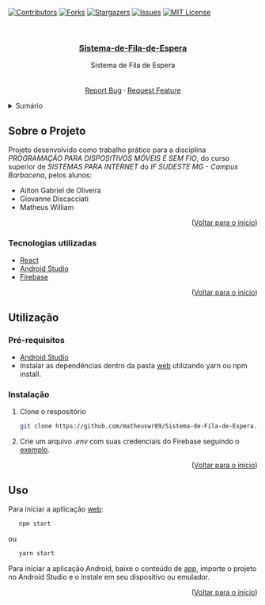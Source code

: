 <!-- Improved compatibility of Voltar para o início link: See: https://github.com/othneildrew/Best-README-Template/pull/73 -->
<a id="readme-top"></a>
<!--
*** Thanks for checking out the Best-README-Template. If you have a suggestion
*** that would make this better, please fork the repo and create a pull request
*** or simply open an issue with the tag "enhancement".
*** Don't forget to give the project a star!
*** Thanks again! Now go create something AMAZING! :D
-->



<!-- PROJECT SHIELDS -->
<!--
*** I'm using markdown "reference style" links for readability.
*** Reference links are enclosed in brackets [ ] instead of parentheses ( ).
*** See the bottom of this document for the declaration of the reference variables
*** for contributors-url, forks-url, etc. This is an optional, concise syntax you may use.
*** https://www.markdownguide.org/basic-syntax/#reference-style-links
-->
[![Contributors][contributors-shield]][contributors-url]
[![Forks][forks-shield]][forks-url]
[![Stargazers][stars-shield]][stars-url]
[![Issues][issues-shield]][issues-url]
[![MIT License][license-shield]][license-url]



<!-- PROJECT LOGO -->
<br />
<div align="center">
  <a href="https://github.com/matheuswr89/Sistema-de-Fila-de-Espera">
    <h3 align="center">Sistema-de-Fila-de-Espera
  </a>
</h3>

  <p align="center">
    Sistema de Fila de Espera
    <br />
    <br />
    <br />
    <a href="https://github.com/matheuswr89/Sistema-de-Fila-de-Espera/issues">Report Bug</a>
    ·
    <a href="https://github.com/matheuswr89/Sistema-de-Fila-de-Espera/issues">Request Feature</a>
  </p>
</div>



<!-- TABLE OF CONTENTS -->
<details>
  <summary>Sumário</summary>
  <ol>
    <li>
      <a href="#sobre-o-projeto">Sobre o Projeto</a>
      <ul>
        <li><a href="#tecnologias-utilizadas">Tecnologias utilizadas</a></li>
      </ul>
    </li>
    <li>
      <a href="#utilização">Utilização</a>
      <ul>
        <li><a href="#pré-requisitos">Pré-requisitos</a></li>
        <li><a href="#instalação">Instalação</a></li>
      </ul>
    </li>
    <li><a href="#uso">Uso</a></li>
    <!-- <li><a href="#contact">Contato</a></li> -->
  </ol>
</details>



<!-- ABOUT THE PROJECT -->
## Sobre o Projeto

Projeto desenvolvido como trabalho prático para a disciplina _PROGRAMAÇÃO PARA DISPOSITIVOS MÓVEIS E SEM FIO_, do curso superior de _SISTEMAS PARA INTERNET_ do _IF SUDESTE MG - Campus Barbacena_, pelos alunos:

- Ailton Gabriel de Oliveira
- Giovanne Discacciati
- Matheus William

<p align="right">(<a href="#readme-top">Voltar para o início</a>)</p>



### Tecnologias utilizadas

* [React](https://pt-br.reactjs.org/)
* [Android Studio](https://developer.android.com/studio)
* [Firebase](https://firebase.google.com/?hl=pt)

<p align="right">(<a href="#readme-top">Voltar para o início</a>)</p>



<!-- GETTING STARTED -->
## Utilização

### Pré-requisitos

* [Android Studio](https://developer.android.com/studio)
* Instalar as dependências dentro da pasta [web](https://github.com/matheuswr89/Sistema-de-Fila-de-Espera/tree/master/web) utilizando yarn ou npm install.

### Instalação

1. Clone o respositório
   ```sh
   git clone https://github.com/matheuswr89/Sistema-de-Fila-de-Espera.git
   ```
2. Crie um arquivo _.env_ com suas credenciais do Firebase seguindo o [exemplo](https://github.com/matheuswr89/Sistema-de-Fila-de-Espera/blob/master/web/.env.example).

<p align="right">(<a href="#readme-top">Voltar para o início</a>)</p>



<!-- USAGE -->
## Uso

Para iniciar a apllicação [web](https://github.com/matheuswr89/Sistema-de-Fila-de-Espera/tree/master/web):
```sh
   npm start
```
ou
```sh
   yarn start
```

Para iniciar a aplicação Android, baixe o conteúdo de [app](https://github.com/matheuswr89/Sistema-de-Fila-de-Espera/tree/master/app/SeminarioFila), importe o projeto no Android Studio e o instale em seu dispositivo ou emulador.

<p align="right">(<a href="#readme-top">Voltar para o início</a>)</p>




<!-- CONTACT 
## Contato-->
<!--
Your Name - [@twitter_handle](https://twitter.com/twitter_handle) - email@email_client.com

Project Link: [https://github.com/matheuswr89/Sistema-de-Fila-de-Espera](https://github.com/matheuswr89/Sistema-de-Fila-de-Espera)

<p align="right">(<a href="#readme-top">Voltar para o início</a>)</p>-->



<!-- ACKNOWLEDGMENTS
## Acknowledgments

* []()
* []()
* []()
<p align="right">(<a href="#readme-top">Voltar para o início</a>)</p>
-->



<!-- MARKDOWN LINKS & IMAGES -->
<!-- https://www.markdownguide.org/basic-syntax/#reference-style-links -->
[contributors-shield]: https://img.shields.io/github/contributors/matheuswr89/Sistema-de-Fila-de-Espera.svg?style=for-the-badge
[contributors-url]: https://github.com/matheuswr89/Sistema-de-Fila-de-Espera/graphs/contributors
[forks-shield]: https://img.shields.io/github/forks/matheuswr89/Sistema-de-Fila-de-Espera.svg?style=for-the-badge
[forks-url]: https://github.com/matheuswr89/Sistema-de-Fila-de-Espera/network/members
[stars-shield]: https://img.shields.io/github/stars/matheuswr89/Sistema-de-Fila-de-Espera.svg?style=for-the-badge
[stars-url]: https://github.com/matheuswr89/Sistema-de-Fila-de-Espera/stargazers
[issues-shield]: https://img.shields.io/github/issues/matheuswr89/Sistema-de-Fila-de-Espera.svg?style=for-the-badge
[issues-url]: https://github.com/matheuswr89/Sistema-de-Fila-de-Espera/issues
[license-shield]: https://img.shields.io/github/license/matheuswr89/Sistema-de-Fila-de-Espera.svg?style=for-the-badge
[license-url]: https://github.com/matheuswr89/Sistema-de-Fila-de-Espera/blob/master/LICENSE.txt